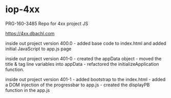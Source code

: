 # iop-4xx
PRG-160-3485 Repo for 4xx project JS

https://4xx.dbachl.com

inside out project version 400.0
	- added base code to index.html and added initial JavaScript to app.js page
	
inside out project version 401-0
	- created the appData object
	- moved the title & tag line variables into appData
	- refactored the initializeApplication function.

inside out project version 401-1
	- added bootstrap to the index.html 
	- added a DOM injection of the progressbar to app.js
	- created the displayPB function in the app.js